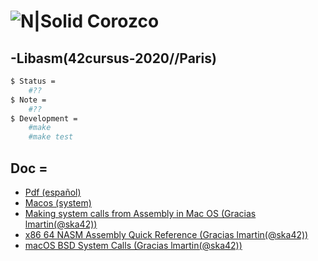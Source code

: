 # ![N|Solid](https://i.ibb.co/vsr6w99/original.png) Corozco
## -Libasm(42cursus-2020//Paris)

```sh
$ Status =
	#??
$ Note =
	#??
$ Development =
	#make
	#make test
```

## Doc =
* [Pdf (español)](doc/)
* [Macos (system)](https://stackoverflow.com/questions/19760002/nasm-segmentation-fault-on-ret-in-start/19760081#19760081)
* [Making system calls from Assembly in Mac OS (Gracias lmartin(@ska42))](https://filippo.io/making-system-calls-from-assembly-in-mac-os-x/)
* [x86 64 NASM Assembly Quick Reference (Gracias lmartin(@ska42))](https://www.cs.uaf.edu/2017/fall/cs301/reference/x86_64.html)
* [macOS BSD System Calls (Gracias lmartin(@ska42))](https://sigsegv.pl/osx-bsd-syscalls/)
